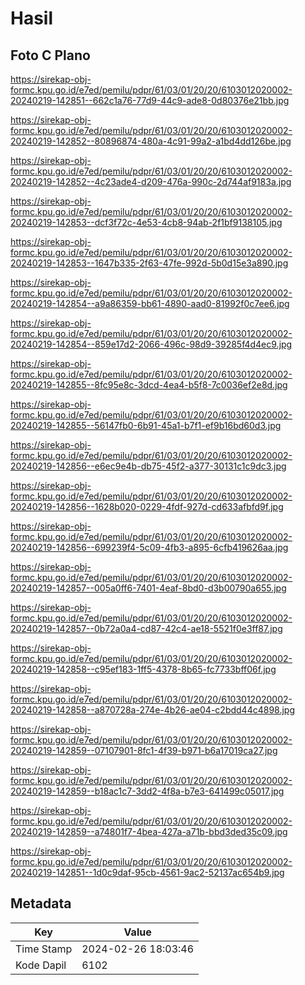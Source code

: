 # Hasil

## Foto C Plano

https://sirekap-obj-formc.kpu.go.id/e7ed/pemilu/pdpr/61/03/01/20/20/6103012020002-20240219-142851--662c1a76-77d9-44c9-ade8-0d80376e21bb.jpg

https://sirekap-obj-formc.kpu.go.id/e7ed/pemilu/pdpr/61/03/01/20/20/6103012020002-20240219-142852--80896874-480a-4c91-99a2-a1bd4dd126be.jpg

https://sirekap-obj-formc.kpu.go.id/e7ed/pemilu/pdpr/61/03/01/20/20/6103012020002-20240219-142852--4c23ade4-d209-476a-990c-2d744af9183a.jpg

https://sirekap-obj-formc.kpu.go.id/e7ed/pemilu/pdpr/61/03/01/20/20/6103012020002-20240219-142853--dcf3f72c-4e53-4cb8-94ab-2f1bf9138105.jpg

https://sirekap-obj-formc.kpu.go.id/e7ed/pemilu/pdpr/61/03/01/20/20/6103012020002-20240219-142853--1647b335-2f63-47fe-992d-5b0d15e3a890.jpg

https://sirekap-obj-formc.kpu.go.id/e7ed/pemilu/pdpr/61/03/01/20/20/6103012020002-20240219-142854--a9a86359-bb61-4890-aad0-81992f0c7ee6.jpg

https://sirekap-obj-formc.kpu.go.id/e7ed/pemilu/pdpr/61/03/01/20/20/6103012020002-20240219-142854--859e17d2-2066-496c-98d9-39285f4d4ec9.jpg

https://sirekap-obj-formc.kpu.go.id/e7ed/pemilu/pdpr/61/03/01/20/20/6103012020002-20240219-142855--8fc95e8c-3dcd-4ea4-b5f8-7c0036ef2e8d.jpg

https://sirekap-obj-formc.kpu.go.id/e7ed/pemilu/pdpr/61/03/01/20/20/6103012020002-20240219-142855--56147fb0-6b91-45a1-b7f1-ef9b16bd60d3.jpg

https://sirekap-obj-formc.kpu.go.id/e7ed/pemilu/pdpr/61/03/01/20/20/6103012020002-20240219-142856--e6ec9e4b-db75-45f2-a377-30131c1c9dc3.jpg

https://sirekap-obj-formc.kpu.go.id/e7ed/pemilu/pdpr/61/03/01/20/20/6103012020002-20240219-142856--1628b020-0229-4fdf-927d-cd633afbfd9f.jpg

https://sirekap-obj-formc.kpu.go.id/e7ed/pemilu/pdpr/61/03/01/20/20/6103012020002-20240219-142856--699239f4-5c09-4fb3-a895-6cfb419626aa.jpg

https://sirekap-obj-formc.kpu.go.id/e7ed/pemilu/pdpr/61/03/01/20/20/6103012020002-20240219-142857--005a0ff6-7401-4eaf-8bd0-d3b00790a655.jpg

https://sirekap-obj-formc.kpu.go.id/e7ed/pemilu/pdpr/61/03/01/20/20/6103012020002-20240219-142857--0b72a0a4-cd87-42c4-ae18-5521f0e3ff87.jpg

https://sirekap-obj-formc.kpu.go.id/e7ed/pemilu/pdpr/61/03/01/20/20/6103012020002-20240219-142858--c95ef183-1ff5-4378-8b65-fc7733bff06f.jpg

https://sirekap-obj-formc.kpu.go.id/e7ed/pemilu/pdpr/61/03/01/20/20/6103012020002-20240219-142858--a870728a-274e-4b26-ae04-c2bdd44c4898.jpg

https://sirekap-obj-formc.kpu.go.id/e7ed/pemilu/pdpr/61/03/01/20/20/6103012020002-20240219-142859--07107901-8fc1-4f39-b971-b6a17019ca27.jpg

https://sirekap-obj-formc.kpu.go.id/e7ed/pemilu/pdpr/61/03/01/20/20/6103012020002-20240219-142859--b18ac1c7-3dd2-4f8a-b7e3-641499c05017.jpg

https://sirekap-obj-formc.kpu.go.id/e7ed/pemilu/pdpr/61/03/01/20/20/6103012020002-20240219-142859--a74801f7-4bea-427a-a71b-bbd3ded35c09.jpg

https://sirekap-obj-formc.kpu.go.id/e7ed/pemilu/pdpr/61/03/01/20/20/6103012020002-20240219-142851--1d0c9daf-95cb-4561-9ac2-52137ac654b9.jpg


## Metadata

| Key        | Value               |
| ---------- | ------------------- |
| Time Stamp | 2024-02-26 18:03:46 |
| Kode Dapil | 6102                |



